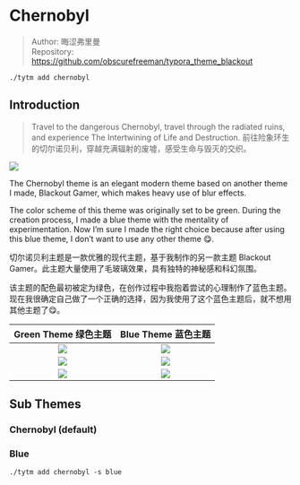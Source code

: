 # Chernobyl

> Author: 晦涩弗里曼  
> Repository: https://github.com/obscurefreeman/typora_theme_blackout

```shell
./tytm add chernobyl
```

## Introduction

> Travel to the dangerous Chernobyl, travel through the radiated ruins, and experience The Intertwining of Life and Destruction. 前往险象环生的切尔诺贝利，穿越充满辐射的废墟，感受生命与毁灭的交织。

![](https://theme.typora.io/media/theme/obscurefreeman/2023-10.54.png)

The Chernobyl theme is an elegant modern theme based on another theme I made, Blackout Gamer, which makes heavy use of blur effects.

The color scheme of this theme was originally set to be green. During the creation process, I made a blue theme with the mentality of experimentation. Now I’m sure I made the right choice because after using this blue theme, I don’t want to use any other theme 😋.

切尔诺贝利主题是一款优雅的现代主题，基于我制作的另一款主题 Blackout Gamer。此主题大量使用了毛玻璃效果，具有独特的神秘感和科幻氛围。

该主题的配色最初被定为绿色，在创作过程中我抱着尝试的心理制作了蓝色主题。现在我很确定自己做了一个正确的选择，因为我使用了这个蓝色主题后，就不想用其他主题了😋。

|                     Green Theme 绿色主题                     |                     Blue Theme 蓝色主题                      |
| :----------------------------------------------------------: | :----------------------------------------------------------: |
| ![](https://theme.typora.io/media/theme/obscurefreeman/185413.png) | ![](https://theme.typora.io/media/theme/obscurefreeman/185436.png) |
| ![](https://theme.typora.io/media/theme/obscurefreeman/185408.png) | ![](https://theme.typora.io/media/theme/obscurefreeman/185428.png) |
| ![](https://theme.typora.io/media/theme/obscurefreeman/185419.png) | ![](https://theme.typora.io/media/theme/obscurefreeman/185441.png) |

## Sub Themes

### Chernobyl (default)

### Blue

```shell
./tytm add chernobyl -s blue
```
